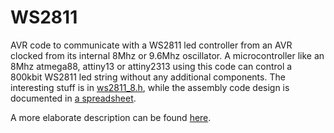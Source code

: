 WS2811
======

AVR code to communicate with a WS2811 led controller from an AVR clocked from its internal 8Mhz or 9.6Mhz oscillator. 
A microcontroller like an 8Mhz atmega88, attiny13 or attiny2313 using this code can control a 800kbit WS2811 led string without 
any additional components. The interesting stuff is in [ws2811_8.h](src/ws2811_8.h), while the assembly 
code design is documented in [a spreadsheet](design/ws2811@8Mhz.ods?raw=true). 

A more elaborate description can be found 
[here](http://rurandom.org/justintime/index.php?title=Driving_the_WS2811_at_800_kHz_with_an_8_MHz_AVR).

